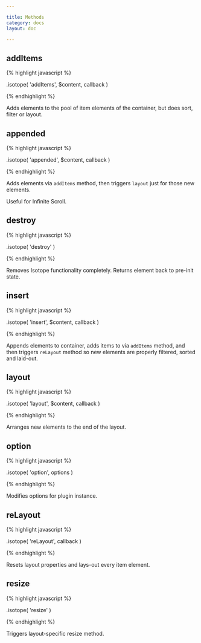 ```yaml
---

title: Methods
category: docs
layout: doc

---
```



## addItems

{% highlight javascript %}

.isotope( 'addItems', $content, callback )

{% endhighlight %}

Adds elements to the pool of item elements of the container, but does sort, filter or layout.

## appended

{% highlight javascript %}

.isotope( 'appended', $content, callback )

{% endhighlight %}

Adds elements via `addItems` method, then triggers `layout` just for those new elements.

Useful for Infinite Scroll.

## destroy

{% highlight javascript %}

.isotope( 'destroy' )

{% endhighlight %}

Removes Isotope functionality completely. Returns element back to pre-init state.

## insert

{% highlight javascript %}

.isotope( 'insert', $content, callback )

{% endhighlight %}

Appends elements to container, adds items to via `addItems` method, and then triggers `reLayout` method so new elements are properly filtered, sorted and laid-out.

## layout

{% highlight javascript %}

.isotope( 'layout', $content, callback )

{% endhighlight %}

Arranges new elements to the end of the layout.

## option

{% highlight javascript %}

.isotope( 'option', options )

{% endhighlight %}

Modifies options for plugin instance.

## reLayout

{% highlight javascript %}

.isotope( 'reLayout', callback )

{% endhighlight %}


Resets layout properties and lays-out every item element.

## resize

{% highlight javascript %}

.isotope( 'resize' )

{% endhighlight %}

Triggers layout-specific resize method.
